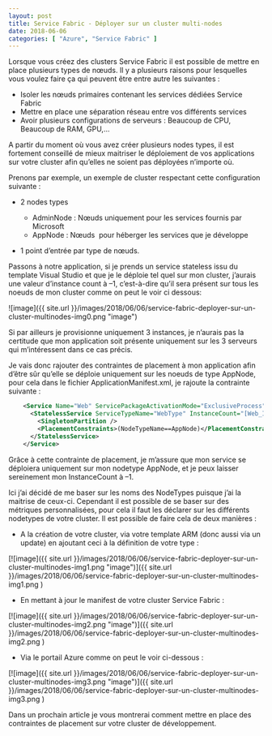 ```yaml
---
layout: post
title: Service Fabric - Déployer sur un cluster multi-nodes
date: 2018-06-06
categories: [ "Azure", "Service Fabric" ]
---
```

  

Lorsque vous créez des clusters Service Fabric il est possible de mettre en place plusieurs types de nœuds. Il y a plusieurs raisons pour lesquelles vous voulez faire ça qui peuvent être entre autre les suivantes :

*   Isoler les nœuds primaires contenant les services dédiées Service Fabric
*   Mettre en place une séparation réseau entre vos différents services
*   Avoir plusieurs configurations de serveurs : Beaucoup de CPU, Beaucoup de RAM, GPU,...

  

A partir du moment où vous avez créer plusieurs nodes types, il est fortement conseillé de mieux maitriser le déploiement de vos applications sur votre cluster afin qu’elles ne soient pas déployées n’importe où.

Prenons par exemple, un exemple de cluster respectant cette configuration suivante :

*   2 nodes types
    *   AdminNode : Nœuds uniquement pour les services fournis par Microsoft
    *   AppNode : Nœuds  pour héberger les services que je développe

*   1 point d’entrée par type de nœuds.

  

Passons à notre application, si je prends un service stateless issu du template Visual Studio et que je le déploie tel quel sur mon cluster, j’aurais une valeur d’instance count à –1, c’est-à-dire qu’il sera présent sur tous les noeuds de mon cluster comme on peut le voir ci dessous:

![image]({{ site.url }}/images/2018/06/06/service-fabric-deployer-sur-un-cluster-multinodes-img0.png "image")

Si par ailleurs je provisionne uniquement 3 instances, je n’aurais pas la certitude que mon application soit présente uniquement sur les 3 serveurs qui m’intéressent dans ce cas précis.

  

Je vais donc rajouter des contraintes de placement à mon application afin d’être sûr qu’elle se déploie uniquement sur les noeuds de type AppNode, pour cela dans le fichier ApplicationManifest.xml, je rajoute la contrainte suivante :

```xml
    <Service Name="Web" ServicePackageActivationMode="ExclusiveProcess">  
      <StatelessService ServiceTypeName="WebType" InstanceCount="[Web_InstanceCount]">  
        <SingletonPartition />  
        <PlacementConstraints>(NodeTypeName==AppNode)</PlacementConstraints>  
      </StatelessService>  
    </Service>
```
  

Grâce à cette contrainte de placement, je m’assure que mon service se déploiera uniquement sur mon nodetype AppNode, et je peux laisser sereinement mon InstanceCount à –1.

Ici j’ai décidé de me baser sur les noms des NodeTypes puisque j’ai la maitrise de ceux-ci. Cependant il est possible de se baser sur des métriques personnalisées, pour cela il faut les déclarer sur les différents nodetypes de votre cluster. Il est possible de faire cela de deux manières :

*   A la création de votre cluster, via votre template ARM (donc aussi via un update) en ajoutant ceci à la définition de votre type :

[![image]({{ site.url }}/images/2018/06/06/service-fabric-deployer-sur-un-cluster-multinodes-img1.png "image")]({{ site.url }}/images/2018/06/06/service-fabric-deployer-sur-un-cluster-multinodes-img1.png )

*   En mettant à jour le manifest de votre cluster Service Fabric :

[![image]({{ site.url }}/images/2018/06/06/service-fabric-deployer-sur-un-cluster-multinodes-img2.png "image")]({{ site.url }}/images/2018/06/06/service-fabric-deployer-sur-un-cluster-multinodes-img2.png )

*   Via le portail Azure comme on peut le voir ci-dessous :

[![image]({{ site.url }}/images/2018/06/06/service-fabric-deployer-sur-un-cluster-multinodes-img3.png "image")]({{ site.url }}/images/2018/06/06/service-fabric-deployer-sur-un-cluster-multinodes-img3.png )

  

Dans un prochain article je vous montrerai comment mettre en place des contraintes de placement sur votre cluster de développement.